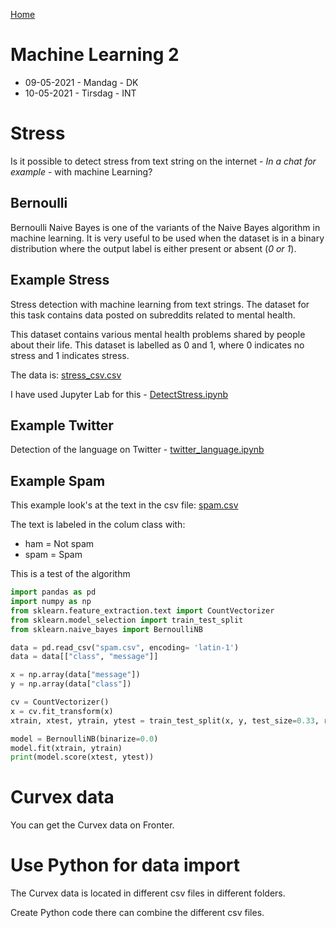 [Home](modul-4-2.md)
# Machine Learning 2
- 09-05-2021 - Mandag - DK
- 10-05-2021 - Tirsdag - INT

# Stress
Is it possible to detect stress from text string on the internet - *In a chat for example* - with machine Learning?

## Bernoulli
Bernoulli Naive Bayes is one of the variants of the Naive Bayes algorithm in machine learning. It is very useful to be used when the dataset is in a binary distribution where the output label is either present or absent (*0 or 1*).


## Example Stress
Stress detection with machine learning from text strings. The dataset for this task contains data posted on subreddits related to mental health. 

This dataset contains various mental health problems shared by people about their life. This dataset is labelled as 0 and 1, where 0 indicates no stress and 1 indicates stress.

The data is: [stress_csv.csv](./code/stress_csv.csv)

I have used Jupyter Lab for this - [DetectStress.ipynb](./code/DetectStress.ipynb)


## Example Twitter
Detection of the language on Twitter - [twitter_language.ipynb](./code/twitter_language.ipynb)


## Example Spam
This example look's at the text in the csv file: [spam.csv](./spam.csv)

The text is labeled in the colum class with:

- ham = Not spam
- spam = Spam

This is a test of the algorithm 

```python
import pandas as pd
import numpy as np
from sklearn.feature_extraction.text import CountVectorizer
from sklearn.model_selection import train_test_split
from sklearn.naive_bayes import BernoulliNB

data = pd.read_csv("spam.csv", encoding= 'latin-1')
data = data[["class", "message"]]

x = np.array(data["message"])
y = np.array(data["class"])

cv = CountVectorizer()
x = cv.fit_transform(x)
xtrain, xtest, ytrain, ytest = train_test_split(x, y, test_size=0.33, random_state=42)

model = BernoulliNB(binarize=0.0)
model.fit(xtrain, ytrain)
print(model.score(xtest, ytest))
```

# Curvex data
You can get the Curvex data on Fronter.

# Use Python for data import
The Curvex data is located in different csv files in different folders.

Create Python code there can combine the different csv files.


